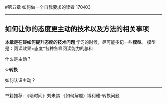 #第五章 如何做一个自我要求的读者
170403
- - - - -
## 如何让你的态度更主动的技术以及方法的相关事项
**本章是在谈如何提升态度的技术问题**
学习的时候，尽可能多记一些**模型**。
模型是：阅读效果=态度*各种各样阅读能力的总和

什么是主动？

**↓转换**

如何认识主动？









- - - - -
书籍推荐:
《暗时间》刘未鹏
《如何解题》博利雅-转换问题